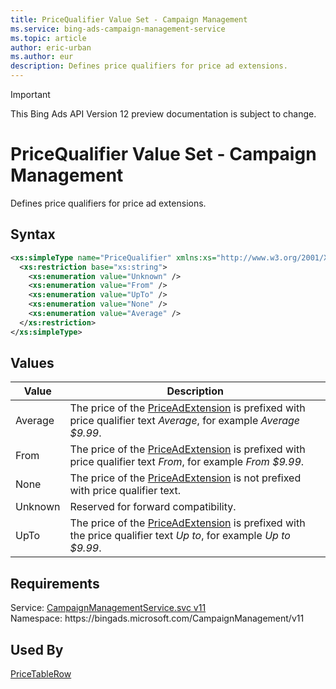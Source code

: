 ```yaml
---
title: PriceQualifier Value Set - Campaign Management
ms.service: bing-ads-campaign-management-service
ms.topic: article
author: eric-urban
ms.author: eur
description: Defines price qualifiers for price ad extensions.
---
```

> [!IMPORTANT]
> This Bing Ads API Version 12 preview documentation is subject to change.

# PriceQualifier Value Set - Campaign Management
Defines price qualifiers for price ad extensions.

## Syntax
```xml
<xs:simpleType name="PriceQualifier" xmlns:xs="http://www.w3.org/2001/XMLSchema">
  <xs:restriction base="xs:string">
    <xs:enumeration value="Unknown" />
    <xs:enumeration value="From" />
    <xs:enumeration value="UpTo" />
    <xs:enumeration value="None" />
    <xs:enumeration value="Average" />
  </xs:restriction>
</xs:simpleType>
```

## <a name="values"></a>Values

|Value|Description|
|-----------|---------------|
|<a name="average"></a>Average|The price of the [PriceAdExtension](priceadextension.md) is prefixed with price qualifier text *Average*, for example *Average $9.99*.|
|<a name="from"></a>From|The price of the [PriceAdExtension](priceadextension.md) is prefixed with price qualifier text *From*, for example *From $9.99*.|
|<a name="none"></a>None|The price of the [PriceAdExtension](priceadextension.md) is not prefixed with price qualifier text.|
|<a name="unknown"></a>Unknown|Reserved for forward compatibility.|
|<a name="upto"></a>UpTo|The price of the [PriceAdExtension](priceadextension.md) is prefixed with the price qualifier text *Up to*, for example *Up to $9.99*.|

## Requirements
Service: [CampaignManagementService.svc v11](https://campaign.api.bingads.microsoft.com/Api/Advertiser/CampaignManagement/v11/CampaignManagementService.svc)  
Namespace: https\://bingads.microsoft.com/CampaignManagement/v11  

## Used By
[PriceTableRow](pricetablerow.md)  

